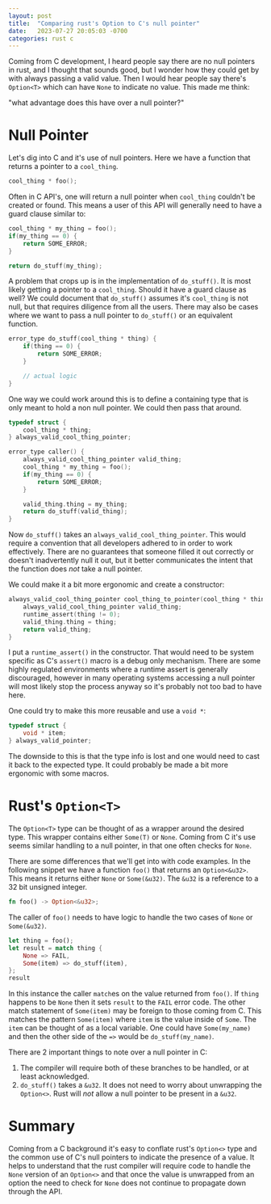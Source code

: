 ```yaml
---
layout: post
title:  "Comparing rust's Option to C's null pointer"
date:   2023-07-27 20:05:03 -0700
categories: rust c
---
```


Coming from C development, I heard people say there are no null pointers in
rust, and I thought that sounds good, but I wonder how they could get by with
always passing a valid value. Then I would hear people say there's `Option<T>`
which can have `None` to indicate no value. This made me think:

"what advantage does this have over a null pointer?"

# Null Pointer

Let's dig into C and it's use of null pointers. Here we have a function that
returns a pointer to a `cool_thing`. 

```c
cool_thing * foo();
```

Often in C API's, one will return a null pointer when `cool_thing` couldn't be
created or found. This means a user of this API will generally need to have a
guard clause similar to:

```c
cool_thing * my_thing = foo();
if(my_thing == 0) {
    return SOME_ERROR;
}

return do_stuff(my_thing);
```

A problem that crops up is in the implementation of `do_stuff()`. It is most
likely getting a pointer to a `cool_thing`. Should it have a guard clause as
well? We could document that `do_stuff()` assumes it's `cool_thing` is not null,
but that requires diligence from all the users. There may also be cases where we
want to pass a null pointer to `do_stuff()` or an equivalent function.

```c
error_type do_stuff(cool_thing * thing) {
    if(thing == 0) {
        return SOME_ERROR;
    }

    // actual logic
}
```

One way we could work around this is to define a containing type that is only
meant to hold a non null pointer. We could then pass that around.

```c
typedef struct {
    cool_thing * thing;
} always_valid_cool_thing_pointer;

error_type caller() {
    always_valid_cool_thing_pointer valid_thing;
    cool_thing * my_thing = foo();
    if(my_thing == 0) {
        return SOME_ERROR;
    }

    valid_thing.thing = my_thing;
    return do_stuff(valid_thing);
}
```

Now `do_stuff()` takes an `always_valid_cool_thing_pointer`. This would require
a convention that all developers adhered to in order to work effectively. There
are no guarantees that someone filled it out correctly or doesn't inadvertently
null it out, but it better communicates the intent that the function does *not*
take a null pointer. 

We could make it a bit more ergonomic and create a constructor:

```c
always_valid_cool_thing_pointer cool_thing_to_pointer(cool_thing * thing) {
    always_valid_cool_thing_pointer valid_thing;
    runtime_assert(thing != 0);
    valid_thing.thing = thing;
    return valid_thing;
}
```

I put a `runtime_assert()` in the constructor. That would need to be system
specific as C's `assert()` macro is a debug only mechanism. There are some
highly regulated environments where a runtime assert is generally discouraged,
however in many operating systems accessing a null pointer will most likely stop
the process anyway so it's probably not too bad to have here.

One could try to make this more reusable and use a `void *`:

```c
typedef struct {
    void * item;
} always_valid_pointer;
```

The downside to this is that the type info is lost and one would need to cast it
back to the expected type. It could probably be made a bit more ergonomic with
some macros.

# Rust's `Option<T>`

The `Option<T>` type can be thought of as a wrapper around the desired type.
This wrapper contains either `Some(T)` or `None`. Coming from C it's use seems
similar handling to a null pointer, in that one often checks for `None`. 

There are some differences that we'll get into with code examples.
In the following snippet we have a function `foo()` that returns an
`Option<&u32>`. This means it returns either `None` or `Some(&u32)`. The `&u32`
is a reference to a 32 bit unsigned integer. 

```rust
fn foo() -> Option<&u32>;
```

The caller of `foo()` needs to have logic to handle the two cases of `None` or
`Some(&u32)`.

```rust
let thing = foo();
let result = match thing {
    None => FAIL,
    Some(item) => do_stuff(item),
};
result
```

In this instance the caller `match`es on the value returned from `foo()`. If
`thing` happens to be `None` then it sets `result` to the `FAIL` error code. The
other match statement of `Some(item)` may be foreign to those coming from C.
This matches the pattern `Some(item)` where `item` is the value inside of
`Some`. The `item` can be thought of as a local variable. One could have
`Some(my_name)` and then the other side of the `=>` would be `do_stuff(my_name)`.

There are 2 important things to note over a null pointer in C:
1. The compiler will require both of these branches to be handled, or at least
   acknowledged.
2. `do_stuff()` takes a `&u32`. It does not need to worry about unwrapping the
   `Option<>`. Rust will *not* allow a null pointer to be present in a `&u32`.

# Summary

Coming from a C background it's easy to conflate rust's `Option<>` type and the
common use of C's null pointers to indicate the presence of a value. It helps to
understand that the rust compiler will require code to handle the `None` version
of an `Option<>` and that once the value is unwrapped from an option the need to
check for `None` does not continue to propagate down through the API.